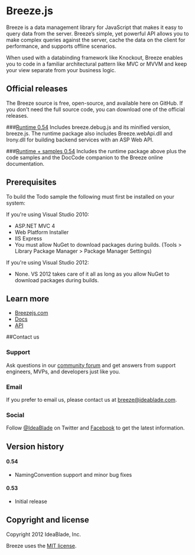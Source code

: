 # Breeze.js

Breeze is a data management library for JavaScript that makes it easy to query data from the server. Breeze’s simple, yet powerful API allows you to make complex queries against the server, cache the data on the client for performance, and supports offline scenarios.

When used with a databinding framework like Knockout, Breeze enables you to code in a familiar architectural pattern like MVC or MVVM and keep your view separate from your business logic.

## Official releases

The Breeze source is free, open-source, and available here on GitHub. If you don't need the full source code, you can download one of the official releases.

###[Runtime 0.54](http://www.breezejs.com/sites/all/packages/breeze-runtime-0.54.zip)
Includes breeze.debug.js and its minified version, breeze.js. The runtime package also includes Breeze.webApi.dll and Irony.dll for building backend services with an ASP Web API.

###[Runtime + samples 0.54](http://www.breezejs.com/sites/all/packages/breeze-runtime-plus-0.54.zip)
Includes the runtime package above plus the code samples and the DocCode companion to the Breeze online documentation.

## Prerequisites
To build the Todo sample the following must first be installed on your system:

If you're using Visual Studio 2010:
- ASP.NET MVC 4 
- Web Platform Installer
- IIS Express
- You must allow NuGet to download packages during builds. (Tools > Library Package Manager > Package Manager Settings)

If you're using Visual Studio 2012:
- None. VS 2012 takes care of it all as long as you allow NuGet to download packages during builds.



## Learn more

   * [Breezejs.com](http://www.breezejs.com/)
   * [Docs](http://www.breezejs.com/documentation/introduction)
   * [API](http://www.breezejs.com/sites/all/apidocs/index.html)

##Contact us

### Support

Ask questions in our [community forum](http://www.ideablade.com/forum/default.asp?C=9&title=breeze) and get answers from support engineers, MVPs, and developers just like you.

### Email

If you prefer to email us, please contact us at [breeze@ideablade.com](mailto:breeze@ideablade.com).

### Social

Follow [@IdeaBlade](http://twitter.com/#!/ideablade) on Twitter and [Facebook](https://www.facebook.com/IdeaBlade) to get the latest information.

## Version history

#### 0.54
- NamingConvention support and minor bug fixes

#### 0.53
- Initial release
 

## Copyright and license
Copyright 2012 IdeaBlade, Inc.

Breeze uses the [MIT license](http://opensource.org/licenses/mit-license.php).